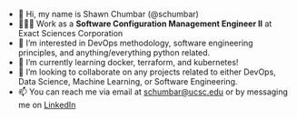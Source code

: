 - 👋 Hi, my name is Shawn Chumbar (@schumbar)
- 👨🏾‍💻 Work as a **Software Configuration Management Engineer II** at Exact Sciences Corporation
- 👀 I’m interested in DevOps methodology, software engineering principles, and anything/everything python related.
- 🌱 I’m currently learning docker, terraform, and kubernetes!
- 💞️ I’m looking to collaborate on any projects related to either DevOps, Data Science, Machine Learning, or Software Engineering.
- 📫 You can reach me via email at schumbar@ucsc.edu or by messaging me on [LinkedIn](https://www.linkedin.com/in/schumbar/)

<!---
schumbar/schumbar is a ✨ special ✨ repository because its `README.md` (this file) appears on your GitHub profile.
You can click the Preview link to take a look at your changes.
--->

